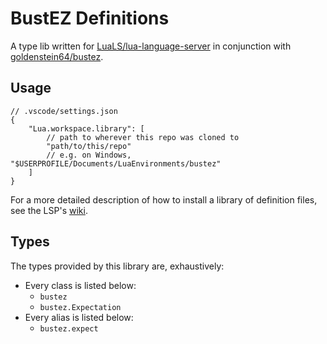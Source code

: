 # BustEZ Definitions

A type lib written for [LuaLS/lua-language-server](https://github.com/LuaLS/lua-language-server) in conjunction with [goldenstein64/bustez](https://github.com/goldenstein64/bustez).

## Usage

```jsonc
// .vscode/settings.json
{
	"Lua.workspace.library": [
		// path to wherever this repo was cloned to
		"path/to/this/repo"
		// e.g. on Windows, "$USERPROFILE/Documents/LuaEnvironments/bustez"
	]
}
```

For a more detailed description of how to install a library of definition files, see the LSP's [wiki](https://luals.github.io/wiki/definition-files/).

## Types

The types provided by this library are, exhaustively:

* Every class is listed below:
	* `bustez`
  * `bustez.Expectation`
* Every alias is listed below:
	* `bustez.expect`
